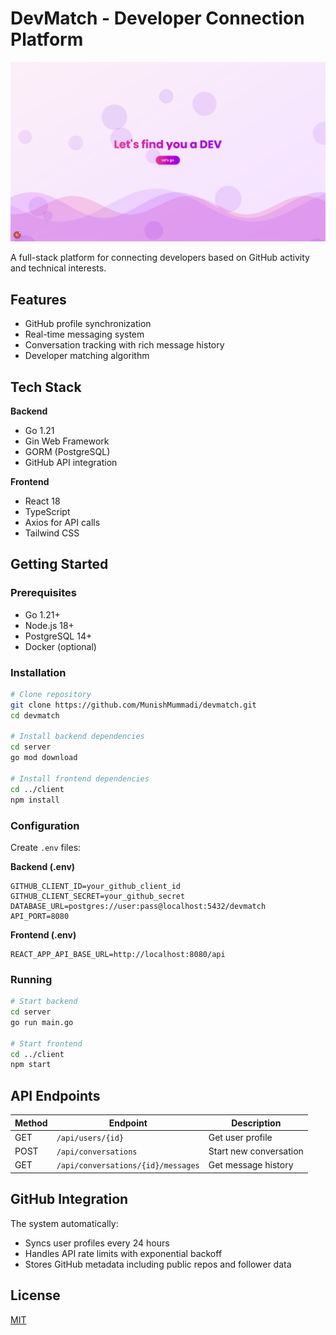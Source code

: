 # DevMatch - Developer Connection Platform
![alt text](image.png)

A full-stack platform for connecting developers based on GitHub activity and technical interests.

## Features
- GitHub profile synchronization
- Real-time messaging system
- Conversation tracking with rich message history
- Developer matching algorithm

## Tech Stack
**Backend**
- Go 1.21
- Gin Web Framework
- GORM (PostgreSQL)
- GitHub API integration

**Frontend**
- React 18
- TypeScript
- Axios for API calls
- Tailwind CSS

## Getting Started

### Prerequisites
- Go 1.21+
- Node.js 18+
- PostgreSQL 14+
- Docker (optional)

### Installation
```bash
# Clone repository
git clone https://github.com/MunishMummadi/devmatch.git
cd devmatch

# Install backend dependencies
cd server
go mod download

# Install frontend dependencies
cd ../client
npm install
```

### Configuration
Create `.env` files:

**Backend (.env)**
```env
GITHUB_CLIENT_ID=your_github_client_id
GITHUB_CLIENT_SECRET=your_github_secret
DATABASE_URL=postgres://user:pass@localhost:5432/devmatch
API_PORT=8080
```

**Frontend (.env)**
```env
REACT_APP_API_BASE_URL=http://localhost:8080/api
```

### Running
```bash
# Start backend
cd server
go run main.go

# Start frontend
cd ../client
npm start
```

## API Endpoints
| Method | Endpoint | Description |
|--------|----------|-------------|
| GET | `/api/users/{id}` | Get user profile |
| POST | `/api/conversations` | Start new conversation |
| GET | `/api/conversations/{id}/messages` | Get message history |

## GitHub Integration
The system automatically:
- Syncs user profiles every 24 hours
- Handles API rate limits with exponential backoff
- Stores GitHub metadata including public repos and follower data

## License
[MIT](LICENSE)
